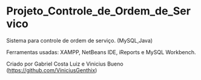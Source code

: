 # Projeto_Controle_de_Ordem_de_Servico

Sistema para controle de ordem de serviço. (MySQL,Java)

Ferramentas usadas: XAMPP, NetBeans IDE, iReports e MySQL Workbench.

Criado por Gabriel Costa Luiz e Vinicius Bueno (https://github.com/ViniciusGenthix)
